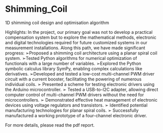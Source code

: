 # Shimming_Coil
1D shimming coil design and optimisation algorithm

Highlights:
In the project, our primary goal was not to develop a practical compensation system but to explore the mathematical methods, electronic and digital technologies required for future customized systems in our measurement installations. Along this path, we have made significant progress:
➢Proposed a shimming coil architecture using a planar spiral coil system.
➢Tested Python algorithms for numerical optimization of functionals with a large number of variables.
➢Explored the Python symbolic calculus library SymPy, enabling complex calculations like derivatives.
➢Developed and tested a low-cost multi-channel PWM driver circuit with a current booster, facilitating the powering of numerous individual coils.
➢ Presented a scheme for testing electronic drivers using the Arduino microcontroller.
➢ Tested a USB-to-I2C adapter, allowing direct computer control of multi-channel PWM drivers without
the need for microcontrollers.
➢ Demonstrated effective heat management of electronic devices using voltage regulators and transistors.
➢ Identified potential manufacturing technologies for planar spiral coils.
➢ Successfully manufactured a working prototype of a four-channel electronic driver.  

For more details, please read the pdf report.
